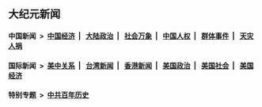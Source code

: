 ## 大纪元新闻

#### 中国新闻 &nbsp;>&nbsp; [中国经济](indexes/ncid283/README.md?04140045) &nbsp;| &nbsp; [大陆政治](indexes/ncid277/README.md?04140045) &nbsp;| &nbsp; [社会万象](indexes/ncid282/README.md?04140045) &nbsp;| &nbsp; [中国人权](indexes/ncid278/README.md?04140045) &nbsp;| &nbsp; [群体事件](indexes/ncid279/README.md?04140045) &nbsp;| &nbsp; [天灾人祸](indexes/ncid280/README.md?04140045)

#### 国际新闻 &nbsp;>&nbsp; [美中关系](indexes/nf1412576/README.md?04140045) &nbsp;| &nbsp; [台湾新闻](indexes/ncid1349361/README.md?04140045) &nbsp;| &nbsp; [香港新闻](indexes/ncid1349362/README.md?04140045) &nbsp;| &nbsp; [美国政治](indexes/ncid1078159/README.md?04140045) &nbsp;| &nbsp; [美国社会](indexes/ncid1078160/README.md?04140045) &nbsp;| &nbsp; [美国经济](indexes/ncid1078158/README.md?04140045)

#### 特别专题 &nbsp;>&nbsp; [中共百年历史](https://github.com/epoch-news/epoch-special/blob/master/README.md?04140045)  
